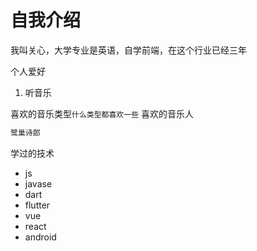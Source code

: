 # 自我介绍
我叫关心，大学专业是英语，自学前端，在这个行业已经三年

 个人爱好
 1. 听音乐

喜欢的音乐类型`什么类型都喜欢一些`
喜欢的音乐人
 ```javascript
鹭巢诗郎
 ```

 学过的技术
 * js
 * javase
 * dart
 * flutter
 * vue 
 * react
 * android
 
